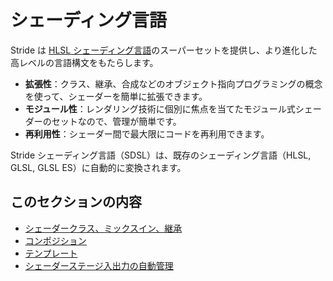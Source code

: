 # シェーディング言語
<!--
# Shading language
-->

Stride は [HLSL シェーディング言語](http://msdn.microsoft.com/en-us/library/windows/desktop/bb509561%28v=vs.85%29.aspx)のスーパーセットを提供し、より進化した高レベルの言語構文をもたらします。
<!--
Stride provides a superset of the [HLSL Shading language](http://msdn.microsoft.com/en-us/library/windows/desktop/bb509561%28v=vs.85%29.aspx), bringing advanced and higher level language constructions, with:
-->

- **拡張性**：クラス、継承、合成などのオブジェクト指向プログラミングの概念を使って、シェーダーを簡単に拡張できます。
- **モジュール性**：レンダリング技術に個別に焦点を当てたモジュール式シェーダーのセットなので、管理が簡単です。
- **再利用性**：シェーダー間で最大限にコードを再利用できます。

<!--
- **extensibility** to allow shaders to be extended easily using object-oriented programming concepts such as classes, inheritance, and composition
- **modularity** to provide a set modular shaders each focusing on a single rendering technique, more easily manageable
- **reusability** to maximize code reuse between shaders
-->

Stride シェーディング言語（SDSL）は、既存のシェーディング言語（HLSL, GLSL, GLSL ES）に自動的に変換されます。
<!--
Stride Shading Language (XSL) is automatically transformed to an existing shading language (HLSL, GLSL, GLSL ES).
-->

## このセクションの内容
<!--
## In this section
-->

- [シェーダークラス、ミックスイン、継承](shader-classes-mixins-and-inheritance.md)
- [コンポジション](composition.md)
- [テンプレート](templates.md)
- [シェーダーステージ入出力の自動管理](automatic-shader-stage-input-output.md)

<!--
- [Shader classes, mixins, and inheritance](shader-classes-mixins-and-inheritance.md)
- [Composition](composition.md)
- [Templates](templates.md)
- [Shader stage input/output automatic management](automatic-shader-stage-input-output.md)
-->